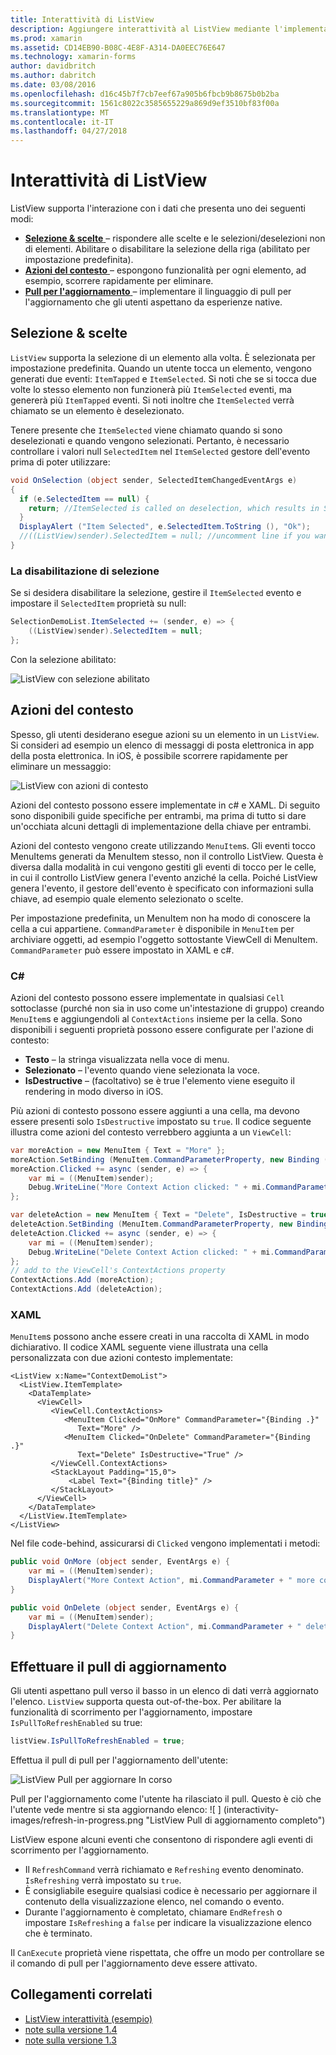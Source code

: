 ```yaml
---
title: Interattività di ListView
description: Aggiungere interattività al ListView mediante l'implementazione delle selezioni, scorrere rapidamente per eliminare e pull per l'aggiornamento.
ms.prod: xamarin
ms.assetid: CD14EB90-B08C-4E8F-A314-DA0EEC76E647
ms.technology: xamarin-forms
author: davidbritch
ms.author: dabritch
ms.date: 03/08/2016
ms.openlocfilehash: d16c45b7f7cb7eef67a905b6fbcb9b8675b0b2ba
ms.sourcegitcommit: 1561c8022c3585655229a869d9ef3510bf83f00a
ms.translationtype: MT
ms.contentlocale: it-IT
ms.lasthandoff: 04/27/2018
---
```

# <a name="listview-interactivity"></a>Interattività di ListView

ListView supporta l'interazione con i dati che presenta uno dei seguenti modi:

- [**Selezione & scelte** ](#selectiontaps) &ndash; rispondere alle scelte e le selezioni/deselezioni non di elementi. Abilitare o disabilitare la selezione della riga (abilitato per impostazione predefinita).
- [**Azioni del contesto** ](#Context_Actions) &ndash; espongono funzionalità per ogni elemento, ad esempio, scorrere rapidamente per eliminare.
- [**Pull per l'aggiornamento** ](#Pull_to_Refresh) &ndash; implementare il linguaggio di pull per l'aggiornamento che gli utenti aspettano da esperienze native.

<a name="selectiontaps" />

## <a name="selection--taps"></a>Selezione & scelte
`ListView` supporta la selezione di un elemento alla volta. È selezionata per impostazione predefinita. Quando un utente tocca un elemento, vengono generati due eventi: `ItemTapped` e `ItemSelected`. Si noti che se si tocca due volte lo stesso elemento non funzionerà più `ItemSelected` eventi, ma genererà più `ItemTapped` eventi. Si noti inoltre che `ItemSelected` verrà chiamato se un elemento è deselezionato.

Tenere presente che `ItemSelected` viene chiamato quando si sono deselezionati e quando vengono selezionati. Pertanto, è necessario controllare i valori null `SelectedItem` nel `ItemSelected` gestore dell'evento prima di poter utilizzare:

```csharp
void OnSelection (object sender, SelectedItemChangedEventArgs e)
{
  if (e.SelectedItem == null) {
    return; //ItemSelected is called on deselection, which results in SelectedItem being set to null
  }
  DisplayAlert ("Item Selected", e.SelectedItem.ToString (), "Ok");
  //((ListView)sender).SelectedItem = null; //uncomment line if you want to disable the visual selection state.
}
```

### <a name="disabling-selection"></a>La disabilitazione di selezione

Se si desidera disabilitare la selezione, gestire il `ItemSelected` evento e impostare il `SelectedItem` proprietà su null:

```csharp
SelectionDemoList.ItemSelected += (sender, e) => {
    ((ListView)sender).SelectedItem = null;
};
```

Con la selezione abilitato:

![](interactivity-images/selection-default.png "ListView con selezione abilitato")

<a name="Context_Actions" />

## <a name="context-actions"></a>Azioni del contesto
Spesso, gli utenti desiderano esegue azioni su un elemento in un `ListView`. Si consideri ad esempio un elenco di messaggi di posta elettronica in app della posta elettronica. In iOS, è possibile scorrere rapidamente per eliminare un messaggio:

![](interactivity-images/context-default.png "ListView con azioni di contesto")

Azioni del contesto possono essere implementate in c# e XAML. Di seguito sono disponibili guide specifiche per entrambi, ma prima di tutto si dare un'occhiata alcuni dettagli di implementazione della chiave per entrambi.

Azioni del contesto vengono create utilizzando `MenuItem`s. Gli eventi tocco MenuItems generati da MenuItem stesso, non il controllo ListView. Questa è diversa dalla modalità in cui vengono gestiti gli eventi di tocco per le celle, in cui il controllo ListView genera l'evento anziché la cella. Poiché ListView genera l'evento, il gestore dell'evento è specificato con informazioni sulla chiave, ad esempio quale elemento selezionato o scelte.

Per impostazione predefinita, un MenuItem non ha modo di conoscere la cella a cui appartiene. `CommandParameter` è disponibile in `MenuItem` per archiviare oggetti, ad esempio l'oggetto sottostante ViewCell di MenuItem. `CommandParameter` può essere impostato in XAML e c#.

### <a name="c"></a>C#  

Azioni del contesto possono essere implementate in qualsiasi `Cell` sottoclasse (purché non sia in uso come un'intestazione di gruppo) creando `MenuItem`s e aggiungendoli al `ContextActions` insieme per la cella. Sono disponibili i seguenti proprietà possono essere configurate per l'azione di contesto:

* **Testo** &ndash; la stringa visualizzata nella voce di menu.
* **Selezionato** &ndash; l'evento quando viene selezionata la voce.
* **IsDestructive** &ndash; (facoltativo) se è true l'elemento viene eseguito il rendering in modo diverso in iOS.

Più azioni di contesto possono essere aggiunti a una cella, ma devono essere presenti solo `IsDestructive` impostato su `true`. Il codice seguente illustra come azioni del contesto verrebbero aggiunta a un `ViewCell`:

```csharp
var moreAction = new MenuItem { Text = "More" };
moreAction.SetBinding (MenuItem.CommandParameterProperty, new Binding ("."));
moreAction.Clicked += async (sender, e) => {
    var mi = ((MenuItem)sender);
    Debug.WriteLine("More Context Action clicked: " + mi.CommandParameter);
};

var deleteAction = new MenuItem { Text = "Delete", IsDestructive = true }; // red background
deleteAction.SetBinding (MenuItem.CommandParameterProperty, new Binding ("."));
deleteAction.Clicked += async (sender, e) => {
    var mi = ((MenuItem)sender);
    Debug.WriteLine("Delete Context Action clicked: " + mi.CommandParameter);
};
// add to the ViewCell's ContextActions property
ContextActions.Add (moreAction);
ContextActions.Add (deleteAction);
```

### <a name="xaml"></a>XAML

`MenuItem`s possono anche essere creati in una raccolta di XAML in modo dichiarativo. Il codice XAML seguente viene illustrata una cella personalizzata con due azioni contesto implementate:

```xaml
<ListView x:Name="ContextDemoList">
  <ListView.ItemTemplate>
    <DataTemplate>
      <ViewCell>
         <ViewCell.ContextActions>
            <MenuItem Clicked="OnMore" CommandParameter="{Binding .}"
               Text="More" />
            <MenuItem Clicked="OnDelete" CommandParameter="{Binding .}"
               Text="Delete" IsDestructive="True" />
         </ViewCell.ContextActions>
         <StackLayout Padding="15,0">
             <Label Text="{Binding title}" />
         </StackLayout>
      </ViewCell>
    </DataTemplate>
  </ListView.ItemTemplate>
</ListView>
```

Nel file code-behind, assicurarsi di `Clicked` vengono implementati i metodi:

```csharp
public void OnMore (object sender, EventArgs e) {
    var mi = ((MenuItem)sender);
    DisplayAlert("More Context Action", mi.CommandParameter + " more context action", "OK");
}

public void OnDelete (object sender, EventArgs e) {
    var mi = ((MenuItem)sender);
    DisplayAlert("Delete Context Action", mi.CommandParameter + " delete context action", "OK");
}
```

<a name="Pull_to_Refresh" />

## <a name="pull-to-refresh"></a>Effettuare il pull di aggiornamento
Gli utenti aspettano pull verso il basso in un elenco di dati verrà aggiornato l'elenco. `ListView` supporta questa out-of-the-box. Per abilitare la funzionalità di scorrimento per l'aggiornamento, impostare `IsPullToRefreshEnabled` su true:

```csharp
listView.IsPullToRefreshEnabled = true;
```

Effettua il pull di pull per l'aggiornamento dell'utente:

![](interactivity-images/refresh-start.png "ListView Pull per aggiornare In corso")

Pull per l'aggiornamento come l'utente ha rilasciato il pull. Questo è ciò che l'utente vede mentre si sta aggiornando elenco: ![ ] (interactivity-images/refresh-in-progress.png "ListView Pull di aggiornamento completo")

ListView espone alcuni eventi che consentono di rispondere agli eventi di scorrimento per l'aggiornamento.

-  Il `RefreshCommand` verrà richiamato e `Refreshing` evento denominato. `IsRefreshing` verrà impostato su `true`.
-  È consigliabile eseguire qualsiasi codice è necessario per aggiornare il contenuto della visualizzazione elenco, nel comando o evento.
-  Durante l'aggiornamento è completato, chiamare `EndRefresh` o impostare `IsRefreshing` a `false` per indicare la visualizzazione elenco che è terminato.

Il `CanExecute` proprietà viene rispettata, che offre un modo per controllare se il comando di pull per l'aggiornamento deve essere attivato.



## <a name="related-links"></a>Collegamenti correlati

- [ListView interattività (esempio)](https://developer.xamarin.com/samples/xamarin-forms/UserInterface/ListView/interactivity)
- [note sulla versione 1.4](http://forums.xamarin.com/discussion/35451/xamarin-forms-1-4-0-released/)
- [note sulla versione 1.3](http://forums.xamarin.com/discussion/29934/xamarin-forms-1-3-0-released/)
